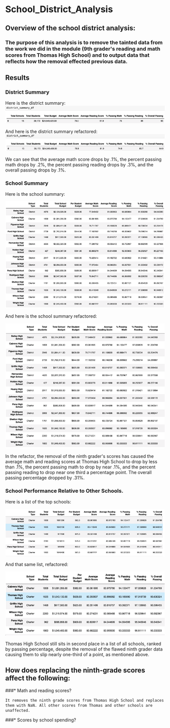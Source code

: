 # School_District_Analysis

## Overview of the school district analysis:

### The purpose of this analysis is to remove the tainted data from the work we did in the module (9th grader's reading and math scores from Thomas High School) and to output data that reflects how the removal effected previous data.

## Results

### District Summary

Here is the district summary:
![image_name](https://github.com/PirateSuit/School_District_Analysis/blob/main/results_photos/district_summary.png)

And here is the district summary refactored:
![image_name](https://github.com/PirateSuit/School_District_Analysis/blob/main/results_photos/district_summary_refactored.png)

We can see that the average math score drops by .1%, the percent passing math drops by .2%, the percent passing reading drops by .3%, and the overall passing drops by .1%.

### School Summary

Here is the school summary:

![image_name](https://github.com/PirateSuit/School_District_Analysis/blob/main/results_photos/school_summary.png)

And here is the school summary refactored:

![image_name](https://github.com/PirateSuit/School_District_Analysis/blob/main/results_photos/school_summary_refactored.png)

In the refactor, the removal of the ninth grader's scores has caused the average math and reading scores at Thomas High School to drop by less than .1%, the percent passing math to drop by near .1%, and the percent passing reading to drop near one third a percentage point. The overall passing percentage dropped by .31%.

### School Performance Relative to Other Schools.

Here is a list of the top schools:

![image_name](https://github.com/PirateSuit/School_District_Analysis/blob/main/results_photos/top_schools.png)

And that same list, refactored:

![image_name](https://github.com/PirateSuit/School_District_Analysis/blob/main/results_photos/top_schools_refactored.png)

Thomas High School still sits in second place in a list of all schools, ranked by passing percentage, despite the removal of the flawed ninth grader data causing them to slip nearly one-third of a point, as mentioned above.

## How does replacing the ninth-grade scores affect the following:

  ###* Math and reading scores?
    
    It removes the ninth grade scores from Thomas High School and replaces them with NaN. All other scores from Thomas and other schools are unaffected.
  
  ###* Scores by school spending?
    
    
